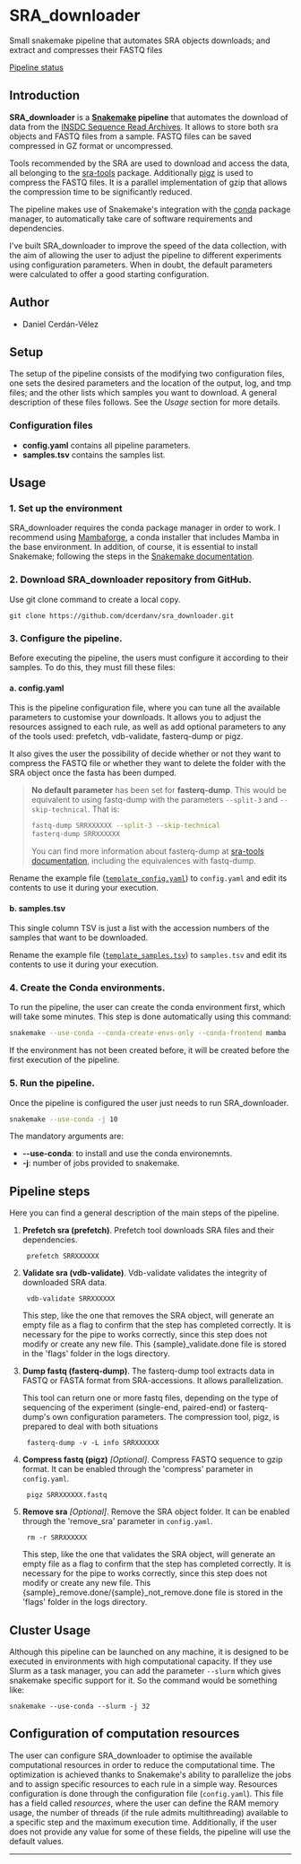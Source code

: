 # SRA_downloader
Small snakemake pipeline that automates SRA objects downloads; and extract and compresses their FASTQ files  

[Pipeline status](https://github.com/dcerdanv/sra_downloader/commits/main)

## Introduction
**SRA_downloader** is a **[Snakemake](https://snakemake.readthedocs.io/en/stable/) pipeline** that automates the download of data from the [INSDC Sequence Read Archives](https://www.ncbi.nlm.nih.gov/sra/). It allows to store both sra objects and FASTQ files from a sample. FASTQ files can be saved compressed in GZ format or uncompressed.

Tools recommended by the SRA are used to download and access the data, all belonging to the [sra-tools](https://github.com/ncbi/sra-tools) package. Additionally [pigz](https://zlib.net/pigz/) is used to compress the FASTQ files. It is a parallel implementation of gzip that allows the compression time to be significantly reduced.

The pipeline makes use of Snakemake's integration with the [conda](https://docs.conda.io/en/latest/) package manager, to automatically take care of software requirements and dependencies.

I've built SRA_downloader to improve the speed of the data collection, with the aim of allowing the user to adjust the pipeline to different experiments using configuration parameters.
When in doubt, the default parameters were calculated to offer a good starting configuration.


## Author
 * Daniel Cerdán-Vélez

 
## Setup

The setup of the pipeline consists of the modifying two configuration files, one sets the desired parameters and the location of the output, log, and tmp files; and the other lists which samples you want to download.
A general description of these files follows. See the *Usage* section for more details.

### Configuration files

* **config.yaml** contains all pipeline parameters.
* **samples.tsv** contains the samples list.


## Usage 

### 1. Set up the environment 

SRA_downloader requires the conda package manager in order to work. I recommend using [Mambaforge](https://github.com/conda-forge/miniforge#mambaforge), a conda installer that includes Mamba in the base environment. In addition, of course, it is essential to install Snakemake; following the steps in the [Snakemake documentation](https://snakemake.readthedocs.io/en/stable/getting_started/installation.html). 


### 2. Download SRA_downloader repository from GitHub.
Use git clone command to create a local copy. 

    git clone https://github.com/dcerdanv/sra_downloader.git


### 3. Configure the pipeline.

Before executing the pipeline, the users must configure it according to their samples. To do this, they must fill these files:

#### **a. config.yaml**

This is the pipeline configuration file, where you can tune all the available parameters to customise your downloads. It allows you to adjust the resources assigned to each rule, as well as add optional parameters to any of the tools used: prefetch, vdb-validate, fasterq-dump or pigz.

It also gives the user the possibility of decide whether or not they want to compress the FASTQ file or whether they want to delete the folder with the SRA object once the fasta has been dumped.

>**No default parameter** has been set for **fasterq-dump**. This would be equivalent to using fastq-dump with the parameters `--split-3` and `--skip-technical`. That is:
>```bash
>fastq-dump SRRXXXXXX --split-3 --skip-technical
>fasterq-dump SRRXXXXXX
>```
>You can find more information about fasterq-dump at [sra-tools documentation](https://github.com/ncbi/sra-tools/wiki/HowTo:-fasterq-dump), including the equivalences with fastq-dump.

Rename the example file ([`template_config.yaml`](https://github.com/dcerdanv/sra_downloader/blob/main/template_config.yaml)) to `config.yaml` and edit its contents to use it during your execution.


#### **b. samples.tsv**

This single column TSV is just a list with the accession numbers of the samples that want to be downloaded.

Rename the example file ([`template_samples.tsv`](https://github.com/dcerdanv/sra_downloader/blob/main/template_samples.tsv)) to `samples.tsv` and edit its contents to use it during your execution.


### 4. Create the Conda environments.

To run the pipeline, the user can create the conda environment first, which will take some minutes.
This step is done automatically using this command:
```bash
snakemake --use-conda --conda-create-envs-only --conda-frontend mamba
```

If the environment has not been created before, it will be created before the first execution of the pipeline. 


### 5. Run the pipeline.

Once the pipeline is configured the user just needs to run SRA_downloader.
```bash
snakemake --use-conda -j 10
```

The mandatory arguments are:
* **--use-conda**: to install and use the conda environemnts.
* **-j**: number of jobs provided to snakemake.

## Pipeline steps

Here you can find a general description of the main steps of the pipeline.

1. **Prefetch sra (prefetch)**. Prefetch tool downloads SRA files and their dependencies.
    
        prefetch SRRXXXXXX

2. **Validate sra (vdb-validate)**. Vdb-validate validates the integrity of downloaded SRA data.

        vdb-validate SRRXXXXXX

    This step, like the one that removes the SRA object, will generate an empty file as a flag to confirm that the step has completed correctly. It is necessary for the pipe to works correctly, since this step does not modify or create any new file. This {sample}_validate.done file is stored in the 'flags' folder in the logs directory.

3. **Dump fastq (fasterq-dump)**. The fasterq-dump tool extracts data in FASTQ or FASTA format from SRA-accessions. It allows parallelization.

    This tool can return one or more fastq files, depending on the type of sequencing of the experiment (single-end, paired-end) or fasterq-dump's own configuration parameters. The compression tool, pigz, is prepared to deal with both situations 

        fasterq-dump -v -L info SRRXXXXXX

4. **Compress fastq (pigz)** *[Optional]*. Compress FASTQ sequence to gzip format. It can be enabled through the 'compress' parameter in `config.yaml`.

        pigz SRRXXXXXX.fastq

5. **Remove sra** *[Optional]*. Remove the SRA object folder. It can be enabled through the 'remove_sra' parameter in `config.yaml`.

        rm -r SRRXXXXXX

    This step, like the one that validates the SRA object, will generate an empty file as a flag to confirm that the step has completed correctly. It is necessary for the pipe to works correctly, since this step does not modify or create any new file. This {sample}_remove.done/{sample}_not_remove.done file is stored in the 'flags' folder in the logs directory.

## Cluster Usage

Although this pipeline can be launched on any machine, it is designed to be executed in environments with high computational capacity. If they use Slurm as a task manager, you can add the parameter `--slurm` which gives snakemake specific support for it. So the command would be something like: 

    snakemake --use-conda --slurm -j 32 


## Configuration of computation resources

The user can configure SRA_downloader to optimise the available computational resources in order to reduce the computational time. The optimization is achieved thanks to Snakemake's ability to parallelize the jobs and to assign specific resources to each rule in a simple way. Resources configuration is done through the configuration file (`config.yaml`). This file has a field called *resources*, where the user can define the RAM memory usage, the number of threads (if the rule admits multithreading) available to a specific step and the maximum execution time. Additionally, if the user does not provide any value for some of these fields, the pipeline will use the default values.
___


